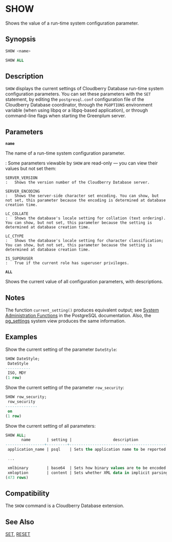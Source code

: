 # SHOW

Shows the value of a run-time system configuration parameter.

## Synopsis

```sql
SHOW <name>

SHOW ALL
```

## Description

`SHOW` displays the current settings of Cloudberry Database run-time system configuration parameters. You can set these parameters with the `SET` statement, by editing the `postgresql.conf` configuration file of the Cloudberry Database coordinator, through the `PGOPTIONS` environment variable (when using libpq or a libpq-based application), or through command-line flags when starting the Greenplum server.


## Parameters

**`name`**

The name of a run-time system configuration parameter.

:   Some parameters viewable by `SHOW` are read-only — you can view their values but not set them:

    SERVER_VERSION
    :   Shows the version number of the Cloudberry Database server.

    SERVER_ENCODING
    :   Shows the server-side character set encoding. You can show, but not set, this parameter because the encoding is determined at database creation time.

    LC_COLLATE
    :   Shows the database's locale setting for collation (text ordering). You can show, but not set, this parameter because the setting is determined at database creation time.

    LC_CTYPE
    :   Shows the database's locale setting for character classification; You can show, but not set, this parameter because the setting is determined at database creation time.

    IS_SUPERUSER
    :   True if the current role has superuser privileges.

**`ALL`**

Shows the current value of all configuration parameters, with descriptions.

## Notes

The function `current_setting()` produces equivalent output; see [System Administration Functions](https://www.postgresql.org/docs/12/functions-admin.html) in the PostgreSQL documentation. Also, the [pg_settings](https://www.postgresql.org/docs/12/view-pg-settings.html) system view produces the same information.

## Examples

Show the current setting of the parameter `DateStyle`:

```sql
SHOW DateStyle;
 DateStyle
-----------
 ISO, MDY
(1 row)
```

Show the current setting of the parameter `row_security`:

```sql
SHOW row_security;
 row_security
--------------
 on
(1 row)
```

Show the current setting of all parameters:

```sql
SHOW ALL;
       name       | setting |                  description
-----------------+---------+----------------------------------------------------
 application_name | psql    | Sets the application name to be reported in sta...

 ...

 xmlbinary        | base64  | Sets how binary values are to be encoded in XML.
 xmloption        | content | Sets whether XML data in implicit parsing and s...
(473 rows)
```

## Compatibility

The `SHOW` command is a Cloudberry Database extension.

## See Also

[SET](/docs/sql-statements/sql-stmt-set.md), [RESET](/docs/sql-statements/sql-stmt-reset.md)



